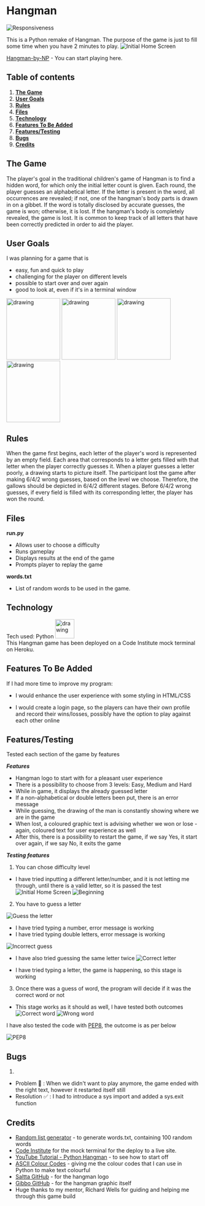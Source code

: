 # Hangman

![Responsiveness](assets/images/am_i_responsive.png)

This is a Python remake of Hangman. 
The purpose of the game is just to fill some time when you have 2 minutes to play. 
![Initial Home Screen](assets/images/initial_screen.png)

[Hangman-by-NP](https://hangman-by-np.herokuapp.com/) - You can start playing here. 

## Table of contents
1. [**The Game**](#game)
2. [**User Goals**](#user-goals)
3. [**Rules**](#rules)
4. [**Files**](#files)
5. [**Technology**](#technology)
6. [**Features To Be Added**](#features-to-be-added)
7. [**Features/Testing**](#features/testing)
8. [**Bugs**](#bugs)
8. [**Credits**](#credits)

## **The Game**
The player's goal in the traditional children's game of Hangman is to find a hidden word, for which only the initial letter count is given. Each round, the player guesses an alphabetical letter. If the letter is present in the word, all occurrences are revealed; if not, one of the hangman's body parts is drawn in on a gibbet. If the word is totally disclosed by accurate guesses, the game is won; otherwise, it is lost. If the hangman's body is completely revealed, the game is lost. It is common to keep track of all letters that have been correctly predicted in order to aid the player.

## **User Goals**
I was planning for a game that is
 * easy, fun and quick to play
 * challenging for the player on different levels
 * possible to start over and over again
 * good to look at, even if it's in a terminal window

 <img src="assets/images/userstory1.png" alt="drawing" height ="160" width="140"/> 
 <img src="assets/images/userstory2.png" alt="drawing" height ="160" width="140"/>
 <img src="assets/images/userstory3.png" alt="drawing" height ="160" width="140"/>
 <img src="assets/images/userstory4.png" alt="drawing" height ="160" width="140"/>


## **Rules**
When the game first begins, each letter of the player's word is represented by an empty field.
Each area that corresponds to a letter gets filled with that letter when the player correctly guesses it.
When a player guesses a letter poorly, a drawing starts to picture itself.
The participant lost the game after making 6/4/2 wrong guesses, based on the level we choose.
Therefore, the gallows should be depicted in 6/4/2 different stages.
Before 6/4/2 wrong guesses, if every field is filled with its corresponding letter, the player has won the round.

## **Files**

**run.py**

* Allows user to choose a difficulty
* Runs gameplay
* Displays results at the end of the game
* Prompts player to replay the game

**words.txt**

* List of random words to be used in the game.

## **Technology**
Tech used: Python 
<img src="assets/images/python_logo.png" alt="drawing" height ="50" width="50"/>
<br>
This Hangman game has been deployed on a Code Institute mock terminal on Heroku.

## **Features To Be Added**

If I had more time to improve my program:

* I would enhance the user experience with some styling in HTML/CSS

* I would create a login page, so the players can have their own profile and record their wins/losses, possibly have the option to play against each other online

## **Features/Testing**
Tested each section of the game by features

***Features***

*   Hangman logo to start with for a pleasant user experience
*   There is a possibility to choose from 3 levels: Easy, Medium and Hard
*   While in game, it displays the already guessed letter
*   If a non-alphabetical or double letters been put, there is an error message
*   While guessing, the drawing of the man is constantly showing where we are in the game
*   When lost, a coloured graphic text is advising whether we won or lose - again, coloured text for user experience as well
*   After this, there is a possibility to restart the game, if we say Yes, it start over again, if we say No, it exits the game

***Testing features***

1. You can chose difficulty level
*   I have tried inputting a different letter/number, and it is not letting me through, until there is a valid letter, so it is passed the test
![Initial Home Screen](assets/images/initial_screen.png)
![Beginning](assets/images/begin.png)

2. You have to guess a letter

![Guess the letter](assets/images/guessing.png)
*   I have tried typing a number, error message is working
*   I have tried typing double letters, error message is working

![Incorrect guess](assets/images/single_letter.png)

*   I have also tried guessing the same letter twice
![Correct letter](assets/images/already_guessed.png)

*   I have tried typing a letter, the game is happening, so this stage is working


3. Once there was a guess of word, the program will decide if it was the correct word or not
*   This stage works as it should as well, I have tested both outcomes
![Correct word](assets/images/winner.png)
![Wrong word](assets/images/loser.png)


I have also tested the code with [PEP8](http://pep8online.com/), the outcome is as per below

![PEP8](assets/images/pep8.png)

## **Bugs**
1. 
* Problem :lady_beetle: : When we didn't want to play anymore, the game ended with the right text, however it restarted itself still 
* Resolution :white_check_mark: : I had to introduce a sys import and added a sys.exit function


## **Credits**

* [Random list generator](https://randomwordgenerator.com) - to generate words.txt, containing 100 random words
* [Code Institute](https://codeinstitute.net/) for the mock terminal for the deploy to a live site.
* [YouTube Tutorial - Python Hangman](https://www.youtube.com/watch?v=m4nEnsavl6w) - to see how to start off
* [ASCII Colour Codes](https://www.lihaoyi.com/post/BuildyourownCommandLinewithANSIescapecodes.html) - giving me the colour codes that I can use in Python to make text colourful
* [Saltta GitHub](https://github.com/saltta/hangman-game) - for the hangman logo
* [Gibbo GitHub](https://github.com/gibbo101/hangman) - for the hangman graphic itself
* Huge thanks to my mentor, Richard Wells for guiding and helping me through this game build


 